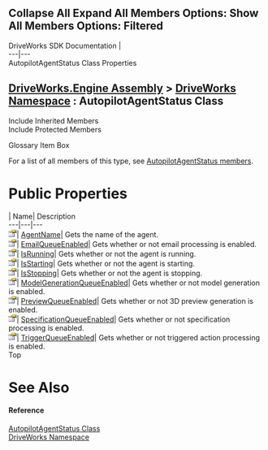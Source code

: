 Collapse All Expand All Members Options: Show All  Members Options: Filtered   
---  
DriveWorks SDK Documentation  |   
---|---  
AutopilotAgentStatus Class Properties   
  
[DriveWorks.Engine Assembly](topic2156.md) > [DriveWorks Namespace](topic2159.md) : AutopilotAgentStatus Class  
---  
  
Include Inherited Members    
Include Protected Members    


Glossary Item Box

For a list of all members of this type, see [AutopilotAgentStatus members](topic2415.md).

# Public Properties

| Name| Description  
---|---|---  
![Public Property](dotnetimages/publicProperty.gif)| [AgentName](topic2421.md)| Gets the name of the agent.   
![Public Property](dotnetimages/publicProperty.gif)| [EmailQueueEnabled](topic2422.md)| Gets whether or not email processing is enabled.   
![Public Property](dotnetimages/publicProperty.gif)| [IsRunning](topic2423.md)| Gets whether or not the agent is running.   
![Public Property](dotnetimages/publicProperty.gif)| [IsStarting](topic2424.md)| Gets whether or not the agent is starting.   
![Public Property](dotnetimages/publicProperty.gif)| [IsStopping](topic2425.md)| Gets whether or not the agent is stopping.   
![Public Property](dotnetimages/publicProperty.gif)| [ModelGenerationQueueEnabled](topic2426.md)| Gets whether or not model generation is enabled.   
![Public Property](dotnetimages/publicProperty.gif)| [PreviewQueueEnabled](topic2427.md)| Gets whether or not 3D preview generation is enabled.   
![Public Property](dotnetimages/publicProperty.gif)| [SpecificationQueueEnabled](topic2428.md)| Gets whether or not specification processing is enabled.   
![Public Property](dotnetimages/publicProperty.gif)| [TriggerQueueEnabled](topic2429.md)| Gets whether or not triggered action processing is enabled.   
Top

# See Also

#### Reference

[AutopilotAgentStatus Class](topic2414.md)   
[DriveWorks Namespace](topic2159.md)


